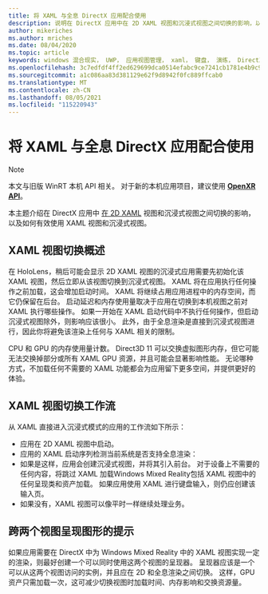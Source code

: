 ```yaml
---
title: 将 XAML 与全息 DirectX 应用配合使用
description: 说明在 DirectX 应用中在 2D XAML 视图和沉浸式视图之间切换的影响，以及如何有效使用 XAML 视图和沉浸式视图。
author: mikeriches
ms.author: mriches
ms.date: 08/04/2020
ms.topic: article
keywords: windows 混合现实， UWP， 应用视图管理， xaml， 键盘， 演练， DirectX
ms.openlocfilehash: 3c7edfdf4ff2ed629699dca0514efabc9ce7241cb1781e4b9c914ad4bff1f900
ms.sourcegitcommit: a1c086aa83d381129e62f9d8942f0fc889ffcab0
ms.translationtype: MT
ms.contentlocale: zh-CN
ms.lasthandoff: 08/05/2021
ms.locfileid: "115220943"
---
```

# <a name="using-xaml-with-holographic-directx-apps"></a>将 XAML 与全息 DirectX 应用配合使用

> [!NOTE]
> 本文与旧版 WinRT 本机 API 相关。  对于新的本机应用项目，建议使用 **[OpenXR API](../native/openxr-getting-started.md)**。

本主题介绍在 DirectX 应用中 [在 2D XAML](../../design/app-views.md) 视图和沉浸式视图之间切换的影响，以及如何有效使用 XAML 视图和沉浸式视图。

## <a name="xaml-view-switching-overview"></a>XAML 视图切换概述

在 HoloLens，稍后可能会显示 2D XAML 视图的沉浸式应用需要先初始化该 XAML 视图，然后立即从该视图切换到沉浸式视图。 XAML 将在应用执行任何操作之前加载，这会增加启动时间。 XAML 将继续占用应用进程中的内存空间，而它仍保留在后台。 启动延迟和内存使用量取决于应用在切换到本机视图之前对 XAML 执行哪些操作。 如果一开始在 XAML 启动代码中不执行任何操作，但启动沉浸式视图除外，则影响应该很小。 此外，由于全息渲染是直接到沉浸式视图进行，因此你将避免该渲染上任何与 XAML 相关的限制。

CPU 和 GPU 的内存使用量计数。 Direct3D 11 可以交换虚拟图形内存，但它可能无法交换掉部分或所有 XAML GPU 资源，并且可能会显著影响性能。 无论哪种方式，不加载任何不需要的 XAML 功能都会为应用留下更多空间，并提供更好的体验。

## <a name="xaml-view-switching-workflow"></a>XAML 视图切换工作流

从 XAML 直接进入沉浸式模式的应用的工作流如下所示：
* 应用在 2D XAML 视图中启动。
* 应用的 XAML 启动序列检测当前系统是否支持全息渲染：
* 如果是这样，应用会创建沉浸式视图，并将其引入前台。 对于设备上不需要的任何内容，将跳过 XAML 加载Windows Mixed Reality包括 XAML 视图中的任何呈现类和资产加载。 如果应用使用 XAML 进行键盘输入，则仍应创建该输入页。
* 如果没有，XAML 视图可以像平时一样继续处理业务。

## <a name="tip-for-rendering-graphics-across-both-views"></a>跨两个视图呈现图形的提示

如果应用需要在 DirectX 中为 Windows Mixed Reality 中的 XAML 视图实现一定的渲染，则最好创建一个可以同时使用这两个视图的呈现器。 呈现器应该是一个可以从这两个视图访问的实例，并且应在 2D 和全息渲染之间切换。 这样，GPU 资产只需加载一次，这可减少切换视图时加载时间、内存影响和交换资源量。
